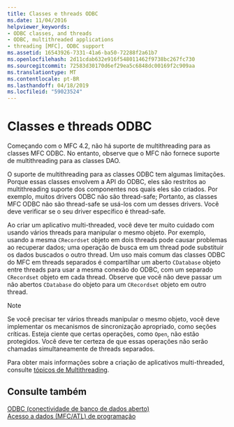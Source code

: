 ```yaml
---
title: Classes e threads ODBC
ms.date: 11/04/2016
helpviewer_keywords:
- ODBC classes, and threads
- ODBC, multithreaded applications
- threading [MFC], ODBC support
ms.assetid: 16543926-7331-41a6-ba50-72288f2a61b7
ms.openlocfilehash: 2d11cdab632e916f548011462f9738bc267fc730
ms.sourcegitcommit: 72583d30170d6ef29ea5c6848dc00169f2c909aa
ms.translationtype: MT
ms.contentlocale: pt-BR
ms.lasthandoff: 04/18/2019
ms.locfileid: "59023524"
---
```

# <a name="odbc-classes-and-threads"></a>Classes e threads ODBC

Começando com o MFC 4.2, não há suporte de multithreading para as classes MFC ODBC. No entanto, observe que o MFC não fornece suporte de multithreading para as classes DAO.

O suporte de multithreading para as classes ODBC tem algumas limitações. Porque essas classes envolvem a API do ODBC, eles são restritos ao multithreading suporte dos componentes nos quais eles são criados. Por exemplo, muitos drivers ODBC não são thread-safe; Portanto, as classes MFC ODBC não são thread-safe se usá-los com um desses drivers. Você deve verificar se o seu driver específico é thread-safe.

Ao criar um aplicativo multi-threaded, você deve ter muito cuidado com usando vários threads para manipular o mesmo objeto. Por exemplo, usando a mesma `CRecordset` objeto em dois threads pode causar problemas ao recuperar dados; uma operação de busca em um thread pode substituir os dados buscados o outro thread. Um uso mais comum das classes ODBC do MFC em threads separados é compartilhar um aberto `CDatabase` objeto entre threads para usar a mesma conexão do ODBC, com um separado `CRecordset` objeto em cada thread. Observe que você não deve passar um não abertos `CDatabase` do objeto para um `CRecordset` objeto em outro thread.

> [!NOTE]
>  Se você precisar ter vários threads manipular o mesmo objeto, você deve implementar os mecanismos de sincronização apropriado, como seções críticas. Esteja ciente que certas operações, como `Open`, não estão protegidos. Você deve ter certeza de que essas operações não serão chamadas simultaneamente de threads separados.

Para obter mais informações sobre a criação de aplicativos multi-threaded, consulte [tópicos de Multithreading](../../parallel/multithreading-support-for-older-code-visual-cpp.md).

## <a name="see-also"></a>Consulte também

[ODBC (conectividade de banco de dados aberto)](../../data/odbc/open-database-connectivity-odbc.md)<br/>
[Acesso a dados (MFC/ATL) de programação](../../data/data-access-programming-mfc-atl.md)